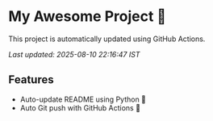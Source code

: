 # My Awesome Project 🚀

This project is automatically updated using GitHub Actions.

_Last updated: 2025-08-10 22:16:47 IST_

## Features
- Auto-update README using Python 🐍
- Auto Git push with GitHub Actions 🤖
